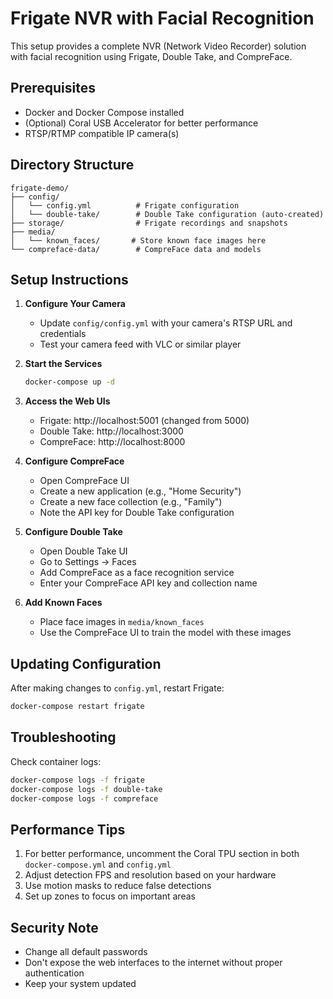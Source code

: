 # Frigate NVR with Facial Recognition

This setup provides a complete NVR (Network Video Recorder) solution with facial recognition using Frigate, Double Take, and CompreFace.

## Prerequisites

- Docker and Docker Compose installed
- (Optional) Coral USB Accelerator for better performance
- RTSP/RTMP compatible IP camera(s)

## Directory Structure

```
frigate-demo/
├── config/
│   └── config.yml          # Frigate configuration
│   └── double-take/        # Double Take configuration (auto-created)
├── storage/                # Frigate recordings and snapshots
├── media/
│   └── known_faces/       # Store known face images here
└── compreface-data/        # CompreFace data and models
```

## Setup Instructions

1. **Configure Your Camera**
   - Update `config/config.yml` with your camera's RTSP URL and credentials
   - Test your camera feed with VLC or similar player

2. **Start the Services**
   ```bash
   docker-compose up -d
   ```

3. **Access the Web UIs**
   - Frigate: http://localhost:5001 (changed from 5000)
   - Double Take: http://localhost:3000
   - CompreFace: http://localhost:8000

4. **Configure CompreFace**
   - Open CompreFace UI
   - Create a new application (e.g., "Home Security")
   - Create a new face collection (e.g., "Family")
   - Note the API key for Double Take configuration

5. **Configure Double Take**
   - Open Double Take UI
   - Go to Settings → Faces
   - Add CompreFace as a face recognition service
   - Enter your CompreFace API key and collection name

6. **Add Known Faces**
   - Place face images in `media/known_faces`
   - Use the CompreFace UI to train the model with these images

## Updating Configuration

After making changes to `config.yml`, restart Frigate:
```bash
docker-compose restart frigate
```

## Troubleshooting

Check container logs:
```bash
docker-compose logs -f frigate
docker-compose logs -f double-take
docker-compose logs -f compreface
```

## Performance Tips

1. For better performance, uncomment the Coral TPU section in both `docker-compose.yml` and `config.yml`
2. Adjust detection FPS and resolution based on your hardware
3. Use motion masks to reduce false detections
4. Set up zones to focus on important areas

## Security Note

- Change all default passwords
- Don't expose the web interfaces to the internet without proper authentication
- Keep your system updated
